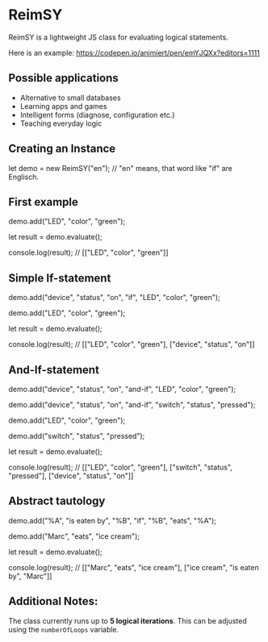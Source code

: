 # ReimSY

ReimSY is a lightweight JS class for evaluating logical statements.

Here is an example: https://codepen.io/animiert/pen/emYJQXx?editors=1111

## Possible applications

- Alternative to small databases
- Learning apps and games
- Intelligent forms (diagnose, configuration etc.)
- Teaching everyday logic

## Creating an Instance

let demo = new ReimSY("en"); // "en" means, that word like "if" are Englisch. 

## First example

demo.add("LED", "color", "green");

let result = demo.evaluate();

console.log(result); // [["LED", "color", "green"]]

## Simple If-statement

demo.add("device", "status", "on", "if", "LED", "color", "green");

demo.add("LED", "color", "green");

let result = demo.evaluate();

console.log(result); // [["LED", "color", "green"], ["device", "status", "on"]]

## And-If-statement

demo.add("device", "status", "on", "and-if", "LED", "color", "green");

demo.add("device", "status", "on", "and-if", "switch", "status", "pressed");

demo.add("LED", "color", "green");

demo.add("switch", "status", "pressed");

let result = demo.evaluate();

console.log(result); // [["LED", "color", "green"], ["switch", "status", "pressed"], ["device", "status", "on"]]

## Abstract tautology

demo.add("%A", "is eaten by", "%B", "if", "%B", "eats", "%A");

demo.add("Marc", "eats", "ice cream");

let result = demo.evaluate();

console.log(result); // [["Marc", "eats", "ice cream"], ["ice cream", "is eaten by", "Marc"]]

## Additional Notes:

The class currently runs up to **5 logical iterations**. This can be adjusted using the `numberOfLoops` variable.
